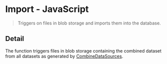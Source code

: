 # Import - JavaScript

> Triggers on files in blob storage and imports them into the database.

## Detail

The function triggers files in blob storage containing the combined dataset
from all datasets as generated by [CombineDataSources](../CombineDataSources).
